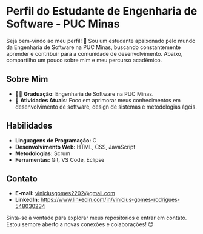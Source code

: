 # Perfil do Estudante de Engenharia de Software - PUC Minas

Seja bem-vindo ao meu perfil! 👋 Sou um estudante apaixonado pelo mundo da Engenharia de Software na PUC Minas, buscando constantemente aprender e contribuir para a comunidade de desenvolvimento. Abaixo, compartilho um pouco sobre mim e meu percurso acadêmico.

## Sobre Mim

- 👨‍🎓 **Graduação**: Engenharia de Software na PUC Minas.
- 🌱 **Atividades Atuais**: Foco em aprimorar meus conhecimentos em desenvolvimento de software, design de sistemas e metodologias ágeis.

## Habilidades

- **Linguagens de Programação:** C
- **Desenvolvimento Web:** HTML, CSS, JavaScript
- **Metodologias:** Scrum
- **Ferramentas:** Git, VS Code, Eclipse

## Contato

- **E-mail:** viniciusgomes2202@gmail.com
- **LinkedIn:** https://www.linkedin.com/in/vinícius-gomes-rodrigues-548030234

Sinta-se à vontade para explorar meus repositórios e entrar em contato. Estou sempre aberto a novas conexões e colaborações! 😊
